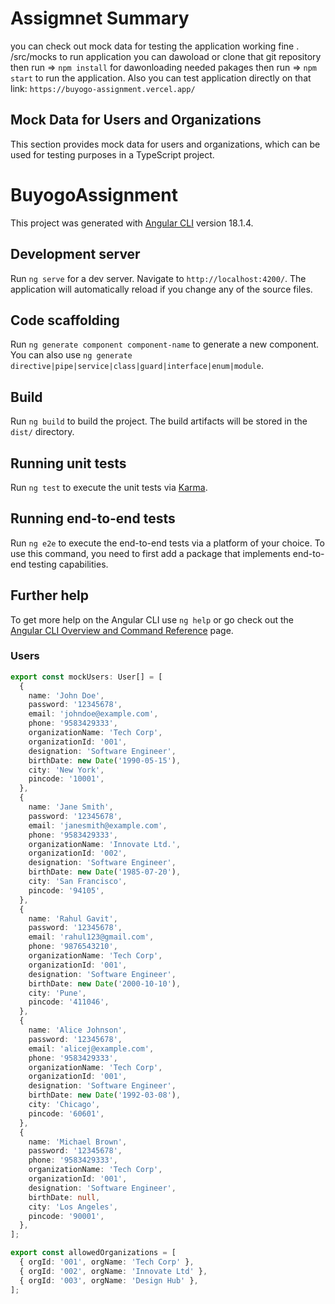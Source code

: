 # Assigmnet Summary
you can check out mock data for testing the application working fine . /src/mocks
to run application you can dawoload or clone that git repository
then run => `npm install` for dawonloading needed pakages
then run => `npm start` to run the application. Also you can test application directly on that link: `https://buyogo-assignment.vercel.app/`

## Mock Data for Users and Organizations

This section provides mock data for users and organizations, which can be used for testing purposes in a TypeScript project.

# BuyogoAssignment

This project was generated with [Angular CLI](https://github.com/angular/angular-cli) version 18.1.4.

## Development server

Run `ng serve` for a dev server. Navigate to `http://localhost:4200/`. The application will automatically reload if you change any of the source files.

## Code scaffolding

Run `ng generate component component-name` to generate a new component. You can also use `ng generate directive|pipe|service|class|guard|interface|enum|module`.

## Build

Run `ng build` to build the project. The build artifacts will be stored in the `dist/` directory.

## Running unit tests

Run `ng test` to execute the unit tests via [Karma](https://karma-runner.github.io).

## Running end-to-end tests

Run `ng e2e` to execute the end-to-end tests via a platform of your choice. To use this command, you need to first add a package that implements end-to-end testing capabilities.

## Further help

To get more help on the Angular CLI use `ng help` or go check out the [Angular CLI Overview and Command Reference](https://angular.dev/tools/cli) page.


### Users

```typescript
export const mockUsers: User[] = [
  {
    name: 'John Doe',
    password: '12345678',
    email: 'johndoe@example.com',
    phone: '9583429333',
    organizationName: 'Tech Corp',
    organizationId: '001',
    designation: 'Software Engineer',
    birthDate: new Date('1990-05-15'),
    city: 'New York',
    pincode: '10001',
  },
  {
    name: 'Jane Smith',
    password: '12345678',
    email: 'janesmith@example.com',
    phone: '9583429333',
    organizationName: 'Innovate Ltd.',
    organizationId: '002',
    designation: 'Software Engineer',
    birthDate: new Date('1985-07-20'),
    city: 'San Francisco',
    pincode: '94105',
  },
  {
    name: 'Rahul Gavit',
    password: '12345678',
    email: 'rahul123@gmail.com',
    phone: '9876543210',
    organizationName: 'Tech Corp',
    organizationId: '001',
    designation: 'Software Engineer',
    birthDate: new Date('2000-10-10'),
    city: 'Pune',
    pincode: '411046',
  },
  {
    name: 'Alice Johnson',
    password: '12345678',
    email: 'alicej@example.com',
    phone: '9583429333',
    organizationName: 'Tech Corp',
    organizationId: '001',
    designation: 'Software Engineer',
    birthDate: new Date('1992-03-08'),
    city: 'Chicago',
    pincode: '60601',
  },
  {
    name: 'Michael Brown',
    password: '12345678',
    phone: '9583429333',
    organizationName: 'Tech Corp',
    organizationId: '001',
    designation: 'Software Engineer',
    birthDate: null,
    city: 'Los Angeles',
    pincode: '90001',
  },
];

export const allowedOrganizations = [
  { orgId: '001', orgName: 'Tech Corp' },
  { orgId: '002', orgName: 'Innovate Ltd' },
  { orgId: '003', orgName: 'Design Hub' },
];


